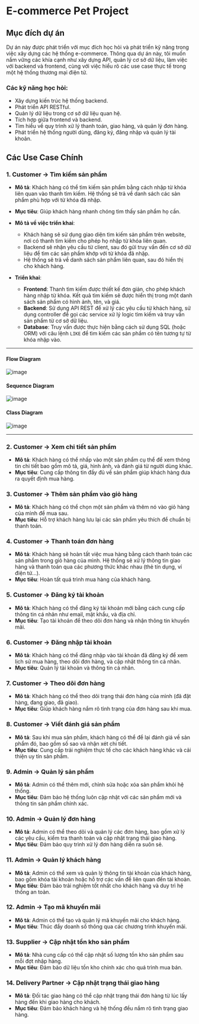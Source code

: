 # E-commerce Pet Project

## Mục đích dự án

Dự án này được phát triển với mục đích học hỏi và phát triển kỹ năng trong việc xây dựng các hệ thống e-commerce. Thông qua dự án này, tôi muốn nắm vững các khía cạnh như xây dựng API, quản lý cơ sở dữ liệu, làm việc với backend và frontend, cùng với việc hiểu rõ các use case thực tế trong một hệ thống thương mại điện tử.

### Các kỹ năng học hỏi:

- Xây dựng kiến trúc hệ thống backend.
- Phát triển API RESTful.
- Quản lý dữ liệu trong cơ sở dữ liệu quan hệ.
- Tích hợp giữa frontend và backend.
- Tìm hiểu về quy trình xử lý thanh toán, giao hàng, và quản lý đơn hàng.
- Phát triển hệ thống người dùng, đăng ký, đăng nhập và quản lý tài khoản.

## Các Use Case Chính

### 1. Customer -> Tìm kiếm sản phẩm
- **Mô tả**: Khách hàng có thể tìm kiếm sản phẩm bằng cách nhập từ khóa liên quan vào thanh tìm kiếm. Hệ thống sẽ trả về danh sách các sản phẩm phù hợp với từ khóa đã nhập.
- **Mục tiêu**: Giúp khách hàng nhanh chóng tìm thấy sản phẩm họ cần.
- **Mô tả về việc triển khai**:
  - Khách hàng sẽ sử dụng giao diện tìm kiếm sản phẩm trên website, nơi có thanh tìm kiếm cho phép họ nhập từ khóa liên quan. 
  - Backend sẽ nhận yêu cầu từ client, sau đó gửi truy vấn đến cơ sở dữ liệu để tìm các sản phẩm khớp với từ khóa đã nhập.
  - Hệ thống sẽ trả về danh sách sản phẩm liên quan, sau đó hiển thị cho khách hàng.
  
- **Triển khai**:
  - **Frontend**: Thanh tìm kiếm được thiết kế đơn giản, cho phép khách hàng nhập từ khóa. Kết quả tìm kiếm sẽ được hiển thị trong một danh sách sản phẩm có hình ảnh, tên, và giá.
  - **Backend**: Sử dụng API REST để xử lý các yêu cầu từ khách hàng, sử dụng controller để gọi các service xử lý logic tìm kiếm và truy vấn sản phẩm từ cơ sở dữ liệu.
  - **Database**: Truy vấn được thực hiện bằng cách sử dụng SQL (hoặc ORM) với câu lệnh `LIKE` để tìm kiếm các sản phẩm có tên tương tự từ khóa nhập vào.

---

#### **Flow Diagram**

![image](https://github.com/user-attachments/assets/2cacfa24-a1a8-4cfb-91e3-c3309569006e)


#### **Sequence Diagram**

![image](https://github.com/user-attachments/assets/b8248d68-a26e-4160-99e5-47ac3b1cf753)


#### **Class Diagram**

![image](https://github.com/user-attachments/assets/c515b72d-6db4-405b-bca1-14d6e2ae56fb)

---

### 2. Customer -> Xem chi tiết sản phẩm
- **Mô tả**: Khách hàng có thể nhấp vào một sản phẩm cụ thể để xem thông tin chi tiết bao gồm mô tả, giá, hình ảnh, và đánh giá từ người dùng khác.
- **Mục tiêu**: Cung cấp thông tin đầy đủ về sản phẩm giúp khách hàng đưa ra quyết định mua hàng.

### 3. Customer -> Thêm sản phẩm vào giỏ hàng
- **Mô tả**: Khách hàng có thể chọn một sản phẩm và thêm nó vào giỏ hàng của mình để mua sau.
- **Mục tiêu**: Hỗ trợ khách hàng lưu lại các sản phẩm yêu thích để chuẩn bị thanh toán.

### 4. Customer -> Thanh toán đơn hàng
- **Mô tả**: Khách hàng sẽ hoàn tất việc mua hàng bằng cách thanh toán các sản phẩm trong giỏ hàng của mình. Hệ thống sẽ xử lý thông tin giao hàng và thanh toán qua các phương thức khác nhau (thẻ tín dụng, ví điện tử...).
- **Mục tiêu**: Hoàn tất quá trình mua hàng của khách hàng.

### 5. Customer -> Đăng ký tài khoản
- **Mô tả**: Khách hàng có thể đăng ký tài khoản mới bằng cách cung cấp thông tin cá nhân như email, mật khẩu, và địa chỉ.
- **Mục tiêu**: Tạo tài khoản để theo dõi đơn hàng và nhận thông tin khuyến mãi.

### 6. Customer -> Đăng nhập tài khoản
- **Mô tả**: Khách hàng có thể đăng nhập vào tài khoản đã đăng ký để xem lịch sử mua hàng, theo dõi đơn hàng, và cập nhật thông tin cá nhân.
- **Mục tiêu**: Quản lý tài khoản và thông tin cá nhân.

### 7. Customer -> Theo dõi đơn hàng
- **Mô tả**: Khách hàng có thể theo dõi trạng thái đơn hàng của mình (đã đặt hàng, đang giao, đã giao).
- **Mục tiêu**: Giúp khách hàng nắm rõ tình trạng của đơn hàng sau khi mua.

### 8. Customer -> Viết đánh giá sản phẩm
- **Mô tả**: Sau khi mua sản phẩm, khách hàng có thể để lại đánh giá về sản phẩm đó, bao gồm số sao và nhận xét chi tiết.
- **Mục tiêu**: Cung cấp trải nghiệm thực tế cho các khách hàng khác và cải thiện uy tín sản phẩm.

### 9. Admin -> Quản lý sản phẩm
- **Mô tả**: Admin có thể thêm mới, chỉnh sửa hoặc xóa sản phẩm khỏi hệ thống.
- **Mục tiêu**: Đảm bảo hệ thống luôn cập nhật với các sản phẩm mới và thông tin sản phẩm chính xác.

### 10. Admin -> Quản lý đơn hàng
- **Mô tả**: Admin có thể theo dõi và quản lý các đơn hàng, bao gồm xử lý các yêu cầu, kiểm tra thanh toán và cập nhật trạng thái giao hàng.
- **Mục tiêu**: Đảm bảo quy trình xử lý đơn hàng diễn ra suôn sẻ.

### 11. Admin -> Quản lý khách hàng
- **Mô tả**: Admin có thể xem và quản lý thông tin tài khoản của khách hàng, bao gồm khóa tài khoản hoặc hỗ trợ các vấn đề liên quan đến tài khoản.
- **Mục tiêu**: Đảm bảo trải nghiệm tốt nhất cho khách hàng và duy trì hệ thống an toàn.

### 12. Admin -> Tạo mã khuyến mãi
- **Mô tả**: Admin có thể tạo và quản lý mã khuyến mãi cho khách hàng.
- **Mục tiêu**: Thúc đẩy doanh số thông qua các chương trình khuyến mãi.

### 13. Supplier -> Cập nhật tồn kho sản phẩm
- **Mô tả**: Nhà cung cấp có thể cập nhật số lượng tồn kho sản phẩm sau mỗi đợt nhập hàng.
- **Mục tiêu**: Đảm bảo dữ liệu tồn kho chính xác cho quá trình mua bán.

### 14. Delivery Partner -> Cập nhật trạng thái giao hàng
- **Mô tả**: Đối tác giao hàng có thể cập nhật trạng thái đơn hàng từ lúc lấy hàng đến khi giao hàng cho khách.
- **Mục tiêu**: Đảm bảo khách hàng và hệ thống đều nắm rõ tình trạng giao hàng.
